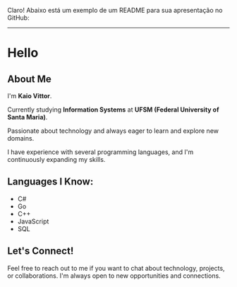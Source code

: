Claro! Abaixo está um exemplo de um README para sua apresentação no GitHub:

---

# Hello 

## About Me

I'm **Kaio Vittor**.

 Currently studying **Information Systems** at **UFSM (Federal University of Santa Maria)**.

 Passionate about technology and always eager to learn and explore new domains.

 I have experience with several programming languages, and I'm continuously expanding my skills.

## Languages I Know:
- C#
- Go
- C++
- JavaScript
- SQL

## Let's Connect!

Feel free to reach out to me if you want to chat about technology, projects, or collaborations. I'm always open to new opportunities and connections.
